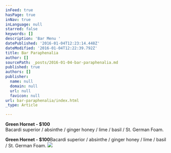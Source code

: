 ```yaml
---
inFeed: true
hasPage: true
inNav: true
inLanguage: null
starred: false
keywords: []
description: 'Bar Menu '
datePublished: '2016-01-04T12:23:14.448Z'
dateModified: '2016-01-04T12:22:39.792Z'
title: Bar Paraphenalia
author: []
sourcePath: _posts/2016-01-04-bar-paraphenalia.md
published: true
authors: []
publisher:
  name: null
  domain: null
  url: null
  favicon: null
url: bar-paraphenalia/index.html
_type: Article

---
```

**Green Hornet - $100**  
Bacardi superior / absinthe / ginger honey / lime / basil / St. German Foam.

**Green Hornet - $100**Bacardi superior / absinthe / ginger honey / lime / basil / St. German Foam.
![](https://the-grid-user-content.s3-us-west-2.amazonaws.com/ffff5943-7204-4a51-b281-2efd7a4d0df1.jpg)